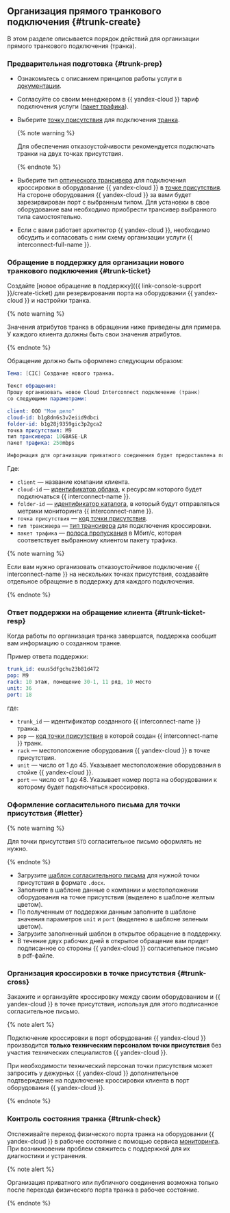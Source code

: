 ## Организация прямого транкового подключения {#trunk-create}

В этом разделе описывается порядок действий для организации прямого транкового подключения (транка).

### Предварительная подготовка {#trunk-prep}

* Ознакомьтесь с описанием принципов работы услуги в [документации](../../interconnect/concepts/index.md).
* Согласуйте со своим менеджером в {{ yandex-cloud }} тариф подключения услуги ([пакет трафика](../../interconnect/concepts/capacity.md)).
* Выберите [точку присутствия](../../interconnect/concepts/pops.md) для подключения [транка](../../interconnect/concepts/trunk.md).
  
  {% note warning %}
  
  Для обеспечения отказоустойчивости рекомендуется подключать транки на двух точках присутствия.
  
  {% endnote %}
  

* Выберите тип [оптического трансивера](../../interconnect/concepts/transceivers.md) для подключения кроссировки в оборудование {{ yandex-cloud }} в [точке присутствия](../../interconnect/concepts/pops.md). На стороне оборудования {{ yandex-cloud }} за вами будет зарезирвирован порт с выбранным типом. Для установки в свое оборудование вам необходимо приобрести трансивер выбранного типа самостоятельно.
* Если с вами работает архитектор {{ yandex-cloud }}, необходимо обсудить и согласовать с ним схему организации услуги {{ interconnect-full-name }}.

### Обращение в поддержку для организации нового транкового подключения {#trunk-ticket}

Создайте [новое обращение в поддержку]({{ link-console-support }}/create-ticket) для резервирования порта на оборудовании {{ yandex-cloud }} и настройки транка.

{% note warning %}

Значения атрибутов транка в обращении ниже приведены для примера. У каждого клиента должны быть свои значения атрибутов.

{% endnote %}


Обращение должно быть оформлено следующим образом:


```s
Тема: [CIC] Создание нового транка.

Текст обращения:
Прошу организовать новое Cloud Interconnect подключение (транк)
со следующими параметрами:

client: ООО "Мое дело" 
cloud-id: b1g8dn6s3v2eiid9dbci
folder-id: b1g28j9359gic3p2gca2
точка присутствия: M9
тип трансивера: 10GBASE-LR
пакет трафика: 250mbps

Информация для организации приватного соединения будет предоставлена позже в отдельном тикете.
```





Где:

* `client` — название компании клиента.
* `cloud-id` — [идентификатор облака](../../resource-manager/operations/cloud/get-id.md), к ресурсам которого будет подключаться {{ interconnect-name }}.
* `folder-id` — [идентификатор каталога](../../resource-manager/operations/folder/get-id.md), в который будут отправляться метрики мониторинга {{ interconnect-name }}.
* `точка присутствия` — [код точки присутствия](../../interconnect/concepts/pops.md).
* `тип трансивера` — [тип трансивера](../../interconnect/concepts/transceivers.md) для подключения кроссировки.
* `пакет трафика` — [полоса пропускания](../../interconnect/concepts/capacity.md) в Мбит/c, которая соответствует выбранному клиентом пакету трафика.


{% note warning %}

Если вам нужно организовать отказоустойчивое подключение {{ interconnect-name }} на нескольких точках присутствия, создавайте отдельное обращение в поддержку для каждого подключения.

{% endnote %}



### Ответ поддержки на обращение клиента {#trunk-ticket-resp}

Когда работы по организация транка завершатся, поддержка сообщит вам информацию о созданном транке.


Пример ответа поддержки:

```s
trunk_id: euus5dfgchu23b81d472
pop: M9
rack: 10 этаж, помещение 30-1, 11 ряд, 10 место
unit: 36
port: 18
```

где: 

* `trunk_id` — идентификатор созданного {{ interconnect-name }} транка.
* `pop` — [код точки присутствия](../../interconnect/concepts/pops.md) в которой создан {{ interconnect-name }} транк.
* `rack` — местоположение оборудования {{ yandex-cloud }} в точке присутствия.
* `unit` — число от 1 до 45. Указывает местоположение оборудования в стойке {{ yandex-cloud }}.
* `port` — число от 1 до 48. Указывает номер порта на оборудовании к которому будет подключаться кроссировка.






### Оформление согласительного письма для точки присутствия {#letter}

{% note warning %}

Для точки присутствия `STD` согласительное письмо оформлять не нужно.

{% endnote %}

* Загрузите [шаблон согласительного письма](../../interconnect/concepts/pops.md#letter) для нужной точки присутствия в формате `.docx`.
* Заполните в шаблоне данные о компании и местоположении оборудования на точке присутствия (выделено в шаблоне желтым цветом).
* По полученным от поддержки данным заполните в шаблоне значения параметров `unit` и `port` (выделено в шаблоне зеленым цветом).
* Загрузите заполненный шаблон в открытое обращение в поддержку.
* В течение двух рабочих дней в открытое обращение вам придет подписанное со стороны {{ yandex-cloud }} согласительное письмо в pdf-файле.

### Организация кроссировки в точке присутствия {#trunk-cross}

Закажите и организуйте кроссировку между своим оборудованием и {{ yandex-cloud }} в точке присутствия, используя для этого подписанное согласительное письмо.

{% note alert %}

Подключение кроссировки в порт оборудования {{ yandex-cloud }} производится **только техническим персоналом точки присутствия** без участия технических специалистов {{ yandex-cloud }}.

При необходимости технический персонал точки присутствия может запросить у дежурных {{ yandex-cloud }} дополнительное подтверждение на подключение кроссировки клиента в порт оборудования {{ yandex-cloud }}.

{% endnote %}



### Контроль состояния транка {#trunk-check}

Отслеживайте переход физического порта транка на оборудовании {{ yandex-cloud }} в рабочее состояние с помощью сервиса [мониторинга](../../interconnect/concepts/monitoring.md#trunk-mon). При возникновении проблем свяжитесь с поддержкой для их диагностики и устранения.

{% note alert %}

Организация приватного или публичного соединения возможна только после перехода физического порта транка в рабочее состояние.

{% endnote %}

